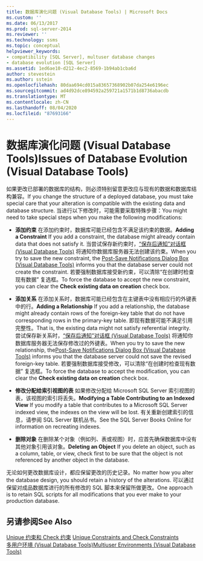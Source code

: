 ```yaml
---
title: 数据库演化问题 (Visual Database Tools) | Microsoft Docs
ms.custom: ''
ms.date: 06/13/2017
ms.prod: sql-server-2014
ms.reviewer: ''
ms.technology: ssms
ms.topic: conceptual
helpviewer_keywords:
- compatibility [SQL Server], multuser database changes
- database evolution [SQL Server]
ms.assetid: 1ed6ae10-d212-4ec2-8569-1b94ab1cba6d
author: stevestein
ms.author: sstein
ms.openlocfilehash: 80daa694cd015a83657368902b07da254e6196ec
ms.sourcegitcommit: ad4d92dce894592a259721a1571b1d8736abacdb
ms.translationtype: MT
ms.contentlocale: zh-CN
ms.lasthandoff: 08/04/2020
ms.locfileid: "87693166"
---
```

# <a name="issues-of-database-evolution-visual-database-tools"></a><span data-ttu-id="2fc25-102">数据库演化问题 (Visual Database Tools)</span><span class="sxs-lookup"><span data-stu-id="2fc25-102">Issues of Database Evolution (Visual Database Tools)</span></span>
  <span data-ttu-id="2fc25-103">如果更改已部署的数据库的结构，则必须特别留意更改应与现有的数据和数据库结构兼容。</span><span class="sxs-lookup"><span data-stu-id="2fc25-103">If you change the structure of a deployed database, you must take special care that your alteration is compatible with the existing data and database structure.</span></span> <span data-ttu-id="2fc25-104">当进行以下修改时，可能需要采取特殊步骤：</span><span class="sxs-lookup"><span data-stu-id="2fc25-104">You might need to take special steps when you make the following modifications:</span></span>  
  
-   <span data-ttu-id="2fc25-105">**添加约束** 在添加约束时，数据库可能已经包含不满足该约束的数据。</span><span class="sxs-lookup"><span data-stu-id="2fc25-105">**Adding a Constraint** If you add a constraint, the database might already contain data that does not satisfy it.</span></span> <span data-ttu-id="2fc25-106">当尝试保存新约束时，[“保存后通知”对话框 (Visual Database Tools)](visual-database-tools.md) 将通知你数据库服务器无法创建该约束。</span><span class="sxs-lookup"><span data-stu-id="2fc25-106">When you try to save the new constraint, the [Post-Save Notifications Dialog Box &#40;Visual Database Tools&#41;](visual-database-tools.md) informs you that the database server could not create the constraint.</span></span> <span data-ttu-id="2fc25-107">若要强制数据库接受新约束，可以清除“在创建时检查现有数据”  复选框。</span><span class="sxs-lookup"><span data-stu-id="2fc25-107">To force the database to accept the new constraint, you can clear the **Check existing data on creation** check box.</span></span>  
  
-   <span data-ttu-id="2fc25-108">**添加关系** 在添加关系时，数据库可能已经包含在主键表中没有相应行的外键表中的行。</span><span class="sxs-lookup"><span data-stu-id="2fc25-108">**Adding a Relationship** If you add a relationship, the database might already contain rows of the foreign-key table that do not have corresponding rows in the primary-key table.</span></span> <span data-ttu-id="2fc25-109">即现有数据可能不满足引用完整性。</span><span class="sxs-lookup"><span data-stu-id="2fc25-109">That is, the existing data might not satisfy referential integrity.</span></span> <span data-ttu-id="2fc25-110">尝试保存新关系时，[“保存后通知”对话框 (Visual Database Tools)](visual-database-tools.md) 将通知你数据库服务器无法保存修改过的外键表。</span><span class="sxs-lookup"><span data-stu-id="2fc25-110">When you try to save the new relationship, the[Post-Save Notifications Dialog Box &#40;Visual Database Tools&#41;](visual-database-tools.md) informs you that the database server could not save the revised foreign-key table.</span></span> <span data-ttu-id="2fc25-111">若要强制数据库接受修改，可以清除“在创建时检查现有数据”  复选框。</span><span class="sxs-lookup"><span data-stu-id="2fc25-111">To force the database to accept the modification, you can clear the **Check existing data on creation** check box.</span></span>  
  
-   <span data-ttu-id="2fc25-112">**修改分配给索引视图的表** 如果修改分配给 Microsoft SQL Server 索引视图的表，该视图的索引将丢失。</span><span class="sxs-lookup"><span data-stu-id="2fc25-112">**Modifying a Table Contributing to an Indexed View** If you modify a table that contributes to a Microsoft SQL Server indexed view, the indexes on the view will be lost.</span></span> <span data-ttu-id="2fc25-113">有关重新创建索引的信息，请参阅 SQL Server 联机丛书。</span><span class="sxs-lookup"><span data-stu-id="2fc25-113">See the SQL Server Books Online for information on recreating indexes.</span></span>  
  
-   <span data-ttu-id="2fc25-114">**删除对象** 在删除某个对象（例如列、表或视图）时，应首先确保数据库中没有其他对象引用该对象。</span><span class="sxs-lookup"><span data-stu-id="2fc25-114">**Deleting an Object** If you delete an object, such as a column, table, or view, check first to be sure that the object is not referenced by another object in the database.</span></span>  
  
 <span data-ttu-id="2fc25-115">无论如何更改数据库设计，都应保留更改的历史记录。</span><span class="sxs-lookup"><span data-stu-id="2fc25-115">No matter how you alter the database design, you should retain a history of the alterations.</span></span> <span data-ttu-id="2fc25-116">可以通过保留对成品数据库进行的所有修改的 SQL 脚本来保留所做更改。</span><span class="sxs-lookup"><span data-stu-id="2fc25-116">One approach is to retain SQL scripts for all modifications that you ever make to your production database.</span></span>  
  
## <a name="see-also"></a><span data-ttu-id="2fc25-117">另请参阅</span><span class="sxs-lookup"><span data-stu-id="2fc25-117">See Also</span></span>  
 <span data-ttu-id="2fc25-118">[Unique 约束和 Check 约束](../../relational-databases/tables/unique-constraints-and-check-constraints.md) </span><span class="sxs-lookup"><span data-stu-id="2fc25-118">[Unique Constraints and Check Constraints](../../relational-databases/tables/unique-constraints-and-check-constraints.md) </span></span>  
 [<span data-ttu-id="2fc25-119">多用户环境 (Visual Database Tools)</span><span class="sxs-lookup"><span data-stu-id="2fc25-119">Multiuser Environments &#40;Visual Database Tools&#41;</span></span>](multiuser-environments-visual-database-tools.md)  
  
  
